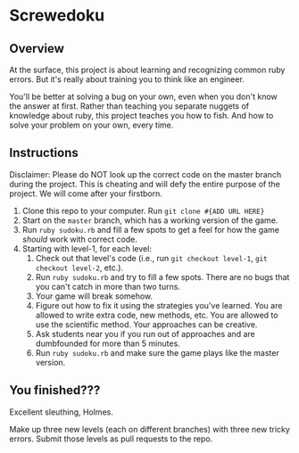 # Screwedoku

## Overview

At the surface, this project is about learning and recognizing common ruby errors.  But it's really about training you to think like an engineer.

You'll be better at solving a bug on your own, even when you don't know the answer at first.  Rather than teaching you separate nuggets of knowledge about ruby, this project teaches you how to fish.  And how to solve your problem on your own, every time.

## Instructions

Disclaimer: Please do NOT look up the correct code on the master branch during the project.  This is cheating and will defy the entire purpose of the project.  We will come after your firstborn.

1.  Clone this repo to your computer.  Run `git clone #{ADD URL HERE}`
2.  Start on the `master` branch, which has a working version of the game.
3.  Run `ruby sudoku.rb` and fill a few spots to get a feel for how the game *should* work with correct code.
4.  Starting with level-1, for each level:
    1. Check out that level's code (i.e., run `git checkout level-1`, `git checkout level-2`, etc.).
    2. Run `ruby sudoku.rb` and try to fill a few spots.  There are no bugs that you can't catch in more than two turns.
    3. Your game will break somehow.
    4. Figure out how to fix it using the strategies you've learned.  You are allowed to write extra code, new methods, etc.  You are allowed to use the scientific method.  Your approaches can be creative.
    5. Ask students near you if you run out of approaches and are dumbfounded for more than 5 minutes.
    6. Run `ruby sudoku.rb` and make sure the game plays like the master version.


## You finished???

Excellent sleuthing, Holmes.

Make up three new levels (each on different branches) with three new tricky errors.  Submit those levels as pull requests to the repo.

